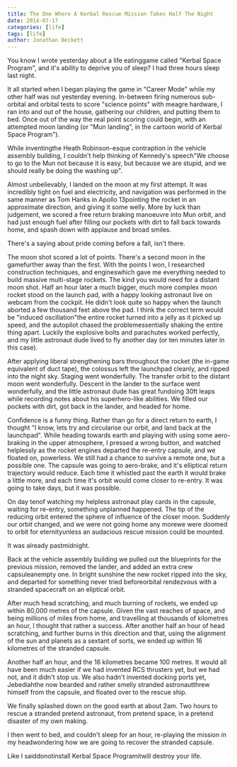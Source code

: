```yaml
---
title: The One Where A Kerbal Rescue Mission Takes Half The Night
date: 2014-07-17
categories: [life]
tags: [life]
author: Jonathan Beckett
---
```


You know I wrote yesterday about a life eatinggame called "Kerbal Space Program", and it's ability to deprive you of sleep? I had three hours sleep last night.

It all started when I began playing the game in "Career Mode" while my other half was out yesterday evening. In-between firing numerous sub-orbital and orbital tests to score "science points" with meagre hardware, I ran into and out of the house, gathering our children, and putting them to bed. Once out of the way the real point scoring could begin, with an attempted moon landing (or "Mun landing", in the cartoon world of Kerbal Space Program").

While inventingthe Heath Robinson-esque contraption in the vehicle assembly building, I couldn't help thinking of Kennedy's speech"We choose to go to the Mun not because it is easy, but because we are stupid, and we should really be doing the washing up".

Almost unbelievably, I landed on the moon at my first attempt. It was incredibly tight on fuel and electricity, and navigation was performed in the same manner as Tom Hanks in Apollo 13pointing the rocket in an approximate direction, and giving it some welly. More by luck than judgement, we scored a free return braking manoeuvre into Mun orbit, and had just enough fuel after filling our pockets with dirt to fall back towards home, and spash down with applause and broad smiles.

There's a saying about pride coming before a fall, isn't there.

The moon shot scored a lot of points. There's a second moon in the gamefurther away than the first. With the points I won, I researched construction techniques, and engineswhich gave me everything needed to build massive multi-stage rockets. The kind you would need for a distant moon shot. Half an hour later a much bigger, much more complex moon rocket stood on the launch pad, with a happy looking astronaut live on webcam from the cockpit. He didn't look quite so happy when the launch aborted a few thousand feet above the pad. I think the correct term would be "induced oscillation"the entire rocket turned into a jelly as it picked up speed, and the autopilot chased the problemessentially shaking the entire thing apart. Luckily the explosive bolts and parachutes worked perfectly, and my little astronaut dude lived to fly another day (or ten minutes later in this case).

After applying liberal strengthening bars throughout the rocket (the in-game equivalent of duct tape), the colossus left the launchpad cleanly, and ripped into the night sky. Staging went wonderfully. The transfer orbit to the distant moon went wonderfully. Descent in the lander to the surface went wonderfully, and the little astronaut dude has great fundoing 30ft leaps while recording notes about his superhero-like abilities. We filled our pockets with dirt, got back in the lander, and headed for home.

Confidence is a funny thing. Rather than go for a direct return to earth, I thought "I know, lets try and circularise our orbit, and land back at the launchpad". While heading towards earth and playing with using some aero-braking in the upper atmosphere, I pressed a wrong button, and watched helplessly as the rocket engines departed the re-entry capsule, and we floated on, powerless. We still had a chance to survive a remote one, but a possible one. The capsule was going to aero-brake, and it's elliptical return trajectory would reduce. Each time it whistled past the earth it would brake a little more, and each time it's orbit would come closer to re-entry. It was going to take days, but it was possible.

On day tenof watching my helpless astronaut play cards in the capsule, waiting for re-entry, something unplanned happened. The tip of the reducing orbit entered the sphere of influence of the closer moon. Suddenly our orbit changed, and we were not going home any morewe were doomed to orbit for eternityunless an audacious rescue mission could be mounted.

It was already pastmidnight.

Back at the vehicle assembly building we pulled out the blueprints for the previous mission, removed the lander, and added an extra crew capsuleanempty one. In bright sunshine the new rocket ripped into the sky, and departed for something never tried beforeorbital rendezvous with a stranded spacecraft on an eliptical orbit.

After much head scratching, and much burning of rockets, we ended up within 80,000 metres of the capsule. Given the vast reaches of space, and being millions of miles from home, and travelling at thousands of kilometres an hour, I thought that rather a success. After another half an hour of head scratching, and further burns in this direction and that, using the alignment of the sun and planets as a sextant of sorts, we ended up within 16 kilometres of the stranded capsule.

Another half an hour, and the 16 kilometres became 100 metres. It would all have been much easier if we had invented RCS thrusters yet, but we had not, and it didn't stop us. We also hadn't invented docking ports yet, Jebediahthe now bearded and rather smelly stranded astronautthrew himself from the capsule, and floated over to the rescue ship.

We finally splashed down on the good earth at about 2am. Two hours to rescue a stranded pretend astronaut, from pretend space, in a pretend disaster of my own making.

I then went to bed, and couldn't sleep for an hour, re-playing the mission in my headwondering how we are going to recover the stranded capsule.

Like I saiddonotinstall Kerbal Space Programitwill destroy your life.